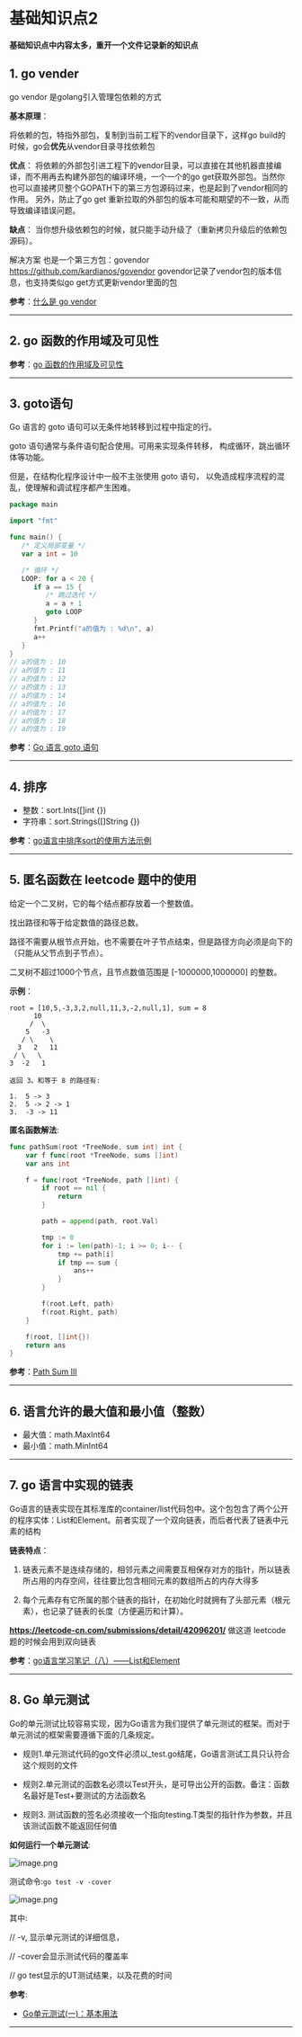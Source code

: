 # 基础知识点2

**基础知识点中内容太多，重开一个文件记录新的知识点**

## 1. go vender

go vendor 是golang引入管理包依赖的方式

**基本原理**：

将依赖的包，特指外部包，复制到当前工程下的vendor目录下，这样go build的时候，go会**优先**从vendor目录寻找依赖包

**优点**：
将依赖的外部包引进工程下的vendor目录，可以直接在其他机器直接编译，而不用再去构建外部包的编译环境，一个一个的go get获取外部包。当然你也可以直接拷贝整个GOPATH下的第三方包源码过来，也是起到了vendor相同的作用。
另外，防止了go get 重新拉取的外部包的版本可能和期望的不一致，从而导致编译错误问题。

**缺点**：
当你想升级依赖包的时候，就只能手动升级了（重新拷贝升级后的依赖包源码）。

解决方案
也是一个第三方包：govendor
https://github.com/kardianos/govendor
govendor记录了vendor包的版本信息，也支持类似go get方式更新vendor里面的包

**参考**：[什么是 go vendor](https://blog.csdn.net/mythest/article/details/90298342)

---

## 2. go 函数的作用域及可见性

**参考**：[go 函数的作用域及可见性](https://www.cnblogs.com/ctztake/p/10279476.html)

---

## 3. goto语句

Go 语言的 goto 语句可以无条件地转移到过程中指定的行。

goto 语句通常与条件语句配合使用。可用来实现条件转移， 构成循环，跳出循环体等功能。

但是，在结构化程序设计中一般不主张使用 goto 语句， 以免造成程序流程的混乱，使理解和调试程序都产生困难。

```go
package main

import "fmt"

func main() {
   /* 定义局部变量 */
   var a int = 10

   /* 循环 */
   LOOP: for a < 20 {
      if a == 15 {
         /* 跳过迭代 */
         a = a + 1
         goto LOOP
      }
      fmt.Printf("a的值为 : %d\n", a)
      a++    
   }  
}
// a的值为 : 10
// a的值为 : 11
// a的值为 : 12
// a的值为 : 13
// a的值为 : 14
// a的值为 : 16
// a的值为 : 17
// a的值为 : 18
// a的值为 : 19
```

**参考**：[Go 语言 goto 语句](https://www.runoob.com/go/go-goto-statement.html)

---

## 4. 排序

- 整数：sort.Ints([]int {})
- 字符串：sort.Strings([]String {})

**参考**：[go语言中排序sort的使用方法示例](https://www.jb51.net/article/141919.htm)

---

## 5. 匿名函数在 leetcode 题中的使用

给定一个二叉树，它的每个结点都存放着一个整数值。

找出路径和等于给定数值的路径总数。

路径不需要从根节点开始，也不需要在叶子节点结束，但是路径方向必须是向下的（只能从父节点到子节点）。

二叉树不超过1000个节点，且节点数值范围是 [-1000000,1000000] 的整数。

**示例**：

```shell
root = [10,5,-3,3,2,null,11,3,-2,null,1], sum = 8
      10
     /  \
    5   -3
   / \    \
  3   2   11
 / \   \
3  -2   1

返回 3。和等于 8 的路径有:

1.  5 -> 3
2.  5 -> 2 -> 1
3.  -3 -> 11
```
**匿名函数解法**:

```go
func pathSum(root *TreeNode, sum int) int {
	var f func(root *TreeNode, sums []int)
	var ans int

	f = func(root *TreeNode, path []int) {
		if root == nil {
			return
		}

		path = append(path, root.Val)

		tmp := 0
		for i := len(path)-1; i >= 0; i-- {
			tmp += path[i]
			if tmp == sum {
				ans++
			}
		}

		f(root.Left, path)
		f(root.Right, path)
	}

	f(root, []int{})
	return ans
}
```

**参考**：[Path Sum III](https://leetcode-cn.com/problems/path-sum-iii/)

---

## 6. 语言允许的最大值和最小值（整数）

- 最大值：math.MaxInt64
- 最小值：math.MinInt64

---

## 7. go 语言中实现的链表

Go语言的链表实现在其标准库的container/list代码包中。这个包包含了两个公开的程序实体：List和Element。前者实现了一个双向链表，而后者代表了链表中元素的结构

**链表特点**：

1. 链表元素不是连续存储的，相邻元素之间需要互相保存对方的指针，所以链表所占用的内存空间，往往要比包含相同元素的数组所占的内存大得多

2. 每个元素存有它所属的那个链表的指针，在初始化时就拥有了头部元素（根元素），也记录了链表的长度（方便遍历和计算）。

**https://leetcode-cn.com/submissions/detail/42096201/** 做这道 leetcode 题的时候会用到双向链表

**参考**：[go语言学习笔记（八）——List和Element](https://blog.csdn.net/sinat_32023305/article/details/82384124)

---

## 8. Go 单元测试

Go的单元测试比较容易实现，因为Go语言为我们提供了单元测试的框架。而对于单元测试的框架需要遵循下面的几条规定。

- 规则1.单元测试代码的go文件必须以_test.go结尾，Go语言测试工具只认符合这个规则的文件

- 规则2.单元测试的函数名必须以Test开头，是可导出公开的函数。备注：函数名最好是Test+要测试的方法函数名

- 规则3. 测试函数的签名必须接收一个指向testing.T类型的指针作为参数，并且该测试函数不能返回任何值

**如何运行一个单元测试**:

![image.png](http://ww1.sinaimg.cn/large/006alGmrgy1gazop0cj1tj312908tjtn.jpg)

测试命令:`go test -v -cover`

![image.png](http://ww1.sinaimg.cn/large/006alGmrgy1gazopsg424j30o305xmyt.jpg)

其中:

// -v, 显示单元测试的详细信息，

// -cover会显示测试代码的覆盖率

// go test显示的UT测试结果，以及花费的时间

**参考**:

- [Go单元测试(一)：基本用法](https://www.jianshu.com/p/d6a499308b02)

---